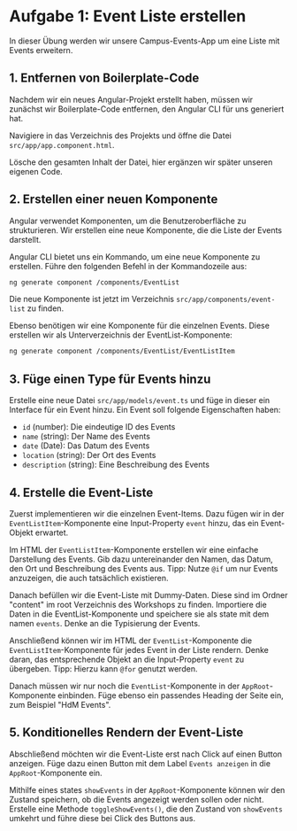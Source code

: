 # Aufgabe 1: Event Liste erstellen

In dieser Übung werden wir unsere Campus-Events-App um eine Liste mit Events erweitern.

## 1. Entfernen von Boilerplate-Code

Nachdem wir ein neues Angular-Projekt erstellt haben, müssen wir zunächst wir Boilerplate-Code entfernen, den Angular CLI für uns generiert hat.

Navigiere in das Verzeichnis des Projekts und öffne die Datei `src/app/app.component.html`. 

Lösche den gesamten Inhalt der Datei, hier ergänzen wir später unseren eigenen Code.

## 2. Erstellen einer neuen Komponente

Angular verwendet Komponenten, um die Benutzeroberfläche zu strukturieren. Wir erstellen eine neue Komponente, die die Liste der Events darstellt.

Angular CLI bietet uns ein Kommando, um eine neue Komponente zu erstellen. Führe den folgenden Befehl in der Kommandozeile aus:

```bash
ng generate component /components/EventList
```
Die neue Komponente ist jetzt im Verzeichnis `src/app/components/event-list` zu finden.

Ebenso benötigen wir eine Komponente für die einzelnen Events. Diese erstellen wir als Unterverzeichnis der EventList-Komponente:

```bash
ng generate component /components/EventList/EventListItem
```

## 3. Füge einen Type für Events hinzu

Erstelle eine neue Datei `src/app/models/event.ts` und füge in dieser ein Interface für ein Event hinzu.
Ein Event soll folgende Eigenschaften haben:
- `id` (number): Die eindeutige ID des Events
- `name` (string): Der Name des Events
- `date` (Date): Das Datum des Events
- `location` (string): Der Ort des Events
- `description` (string): Eine Beschreibung des Events

## 4. Erstelle die Event-Liste

Zuerst implementieren wir die einzelnen Event-Items. Dazu fügen wir in der `EventListItem`-Komponente eine Input-Property `event` hinzu, das ein Event-Objekt erwartet.

Im HTML der `EventListItem`-Komponente erstellen wir eine einfache Darstellung des Events. Gib dazu untereinander den Namen, das Datum, den Ort und Beschreibung des Events aus.
Tipp: Nutze `@if` um nur Events anzuzeigen, die auch tatsächlich existieren.

Danach befüllen wir die Event-Liste mit Dummy-Daten. Diese sind im Ordner "content" im root Verzeichnis des Workshops zu finden. 
Importiere die Daten in die EventList-Komponente und speichere sie als state mit dem namen `events`. Denke an die Typisierung der Events.

Anschließend können wir im HTML der `EventList`-Komponente die `EventListItem`-Komponente für jedes Event in der Liste rendern.
Denke daran, das entsprechende Objekt an die Input-Property `event` zu übergeben.
Tipp: Hierzu kann `@for` genutzt werden.

Danach müssen wir nur noch die `EventList`-Komponente in der `AppRoot`-Komponente einbinden.
Füge ebenso ein passendes Heading der Seite ein, zum Beispiel "HdM Events".

## 5. Konditionelles Rendern der Event-Liste

Abschließend möchten wir die Event-Liste erst nach Click auf einen Button anzeigen.
Füge dazu einen Button mit dem Label `Events anzeigen` in die `AppRoot`-Komponente ein.

Mithilfe eines states `showEvents` in der `AppRoot`-Komponente können wir den Zustand speichern, ob die Events angezeigt werden sollen oder nicht.
Erstelle eine Methode `toggleShowEvents()`, die den Zustand von `showEvents` umkehrt und führe diese bei Click des Buttons aus.

